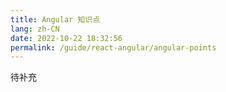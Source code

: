 ```yaml
---
title: Angular 知识点
lang: zh-CN
date: 2022-10-22 18:32:56
permalink: /guide/react-angular/angular-points
---
```


待补充
